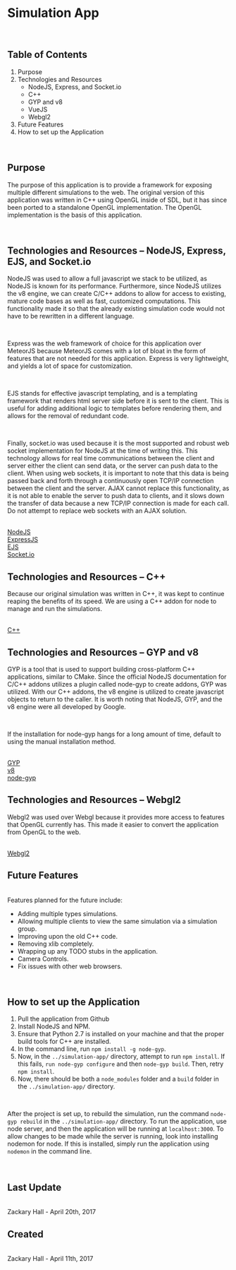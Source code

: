 <h1>Simulation App</h1>
<br/>
<h2>Table of Contents</h2>
<ol>
    <li>Purpose</li>
    <li>
        Technologies and Resources
        <ul>
            <li>NodeJS, Express, and Socket.io</li>
            <li>C++</li>
            <li>GYP and v8</li>
            <li>VueJS</li>
            <li>Webgl2</li>
        </ul>
    </li>
    <li>Future Features</li>
    <li>How to set up the Application</li>
</ol>
<br/>
<h2>Purpose</h2>
<p>The purpose of this application is to provide a framework for exposing multiple different simulations to the web. The original version of this application was written in C++ using OpenGL inside of SDL, but it has since been ported to a standalone OpenGL implementation. The OpenGL implementation is the basis of this application.</p>
<br/>
<h2>Technologies and Resources – NodeJS, Express, EJS, and Socket.io</h2>
<p>NodeJS was used to allow a full javascript we stack to be utilized, as NodeJS is known for its performance. Furthermore, since NodeJS utilizes the v8 engine, we can create C/C++ addons to allow for access to existing, mature code bases as well as fast, customized computations. This functionality made it so that the already existing simulation code would not have to be rewritten in a different language.</p>
<br/>
<p>Express was the web framework of choice for this application over MeteorJS because MeteorJS comes with a lot of bloat in the form of features that are not needed for this application. Express is very lightweight, and yields a lot of space for customization.</p>
<br/>
<p>EJS stands for effective javascript templating, and is a templating framework that renders html server side before it is sent to the client. This is useful for adding additional logic to templates before rendering them, and allows for the removal of redundant code.</p>
<br/>
<p>Finally, socket.io was used because it is the most supported and robust web socket implementation for NodeJS at the time of writing this. This technology allows for real time communications between the client and server either the client can send data, or the server can push data to the client. When using web sockets, it is important to note that this data is being passed back and forth through a continuously open TCP/IP connection between the client and the server. AJAX cannot replace this functionality, as it is not able to enable the server to push data to clients, and it slows down the transfer of data because a new TCP/IP connection is made for each call. Do not attempt to replace web sockets with an AJAX solution.</p>
<br/>
<a href="https://nodejs.org/en/">NodeJS</a>
<br/>
<a href="https://expressjs.com/">ExpressJS</a>
<br/>
<a href="http://ejs.co/">EJS</a>
<br/>
<a href="https://socket.io/">Socket.io</a>
<br/>
<h2>Technologies and Resources – C++</h2>
<p>Because our original simulation was written in C++, it was kept to continue reaping the benefits of its speed. We are using a C++ addon for node to manage and run the simulations.</p>
<br/>
<a href="http://www.cplusplus.com/">C++</a>
<br/>
<h2>Technologies and Resources – GYP and v8</h2>
<p>GYP is a tool that is used to support building cross-platform C++ applications, similar to CMake. Since the official NodeJS documentation for C/C++ addons utilizes a plugin called node-gyp to create addons, GYP was utilized. With our C++ addons, the v8 engine is utilized to create javascript objects to return to the caller. It is worth noting that NodeJS, GYP, and the v8 engine were all developed by Google.</p>
<br/>
<p>If the installation for node-gyp hangs for a long amount of time, default to using the manual installation method.</p>
<br/>
<a href="https://gyp.gsrc.io/index.md">GYP</a>
<br/>
<a href="https://developers.google.com/v8/">v8</a>
<br/>
<a href="https://github.com/nodejs/node-gyp">node-gyp</a>
<br/>
<h2>Technologies and Resources – Webgl2</h2>
<p>Webgl2 was used over Webgl because it provides more access to features that OpenGL currently has. This made it easier to convert the application from OpenGL to the web.</p>
<br/>
<a href="https://www.khronos.org/registry/webgl/specs/latest/2.0/">Webgl2</a>
<br/>
<h2>Future Features</h2>
<br/>
Features planned for the future include:
<ul>
    <li>Adding multiple types simulations.</li>
    <li>Allowing multiple clients to view the same simulation via a simulation group.</li>
    <li>Improving upon the old C++ code.</li>
    <li>Removing xlib completely.</li>
    <li>Wrapping up any TODO stubs in the application.</li>
    <li>Camera Controls.</li>
    <li>Fix issues with other web browsers.</li>
</ul>
<br/>
<h2>How to set up the Application</h2>
<ol>
    <li>Pull the application from Github</li>
    <li>Install NodeJS and NPM.</li>
    <li>Ensure that Python 2.7 is installed on your machine and that the proper build tools for C++ are installed.</li>
    <li>In the command line, run <code>npm install -g node-gyp</code>.</li>
    <li>Now, in the <code>../simulation-app/</code> directory, attempt to run <code>npm install</code>. If this fails, <code>run node-gyp configure</code> and then <code>node-gyp build</code>. Then, retry <code>npm install</code>.</li>
    <li>Now, there should be both a <code>node_modules</code> folder and a <code>build</code> folder in the <code>../simulation-app/</code> directory.</li>
</ol>
<br/>
<p>After the project is set up, to rebuild the simulation, run the command <code>node-gyp rebuild</code> in the <code>../simulation-app/</code> directory. To run the application, use node server, and then the application will be running at <code>localhost:3000</code>. To allow changes to be made while the server is running, look into installing nodemon for node. If this is installed, simply run the application using <code>nodemon</code> in the command line.</p>
<br/>
<h2>Last Update</h2>
<br/>
Zackary Hall - April 20th, 2017
<br/>
<h2>Created</h2>
<br/>
Zackary Hall - April 11th, 2017
<br/>